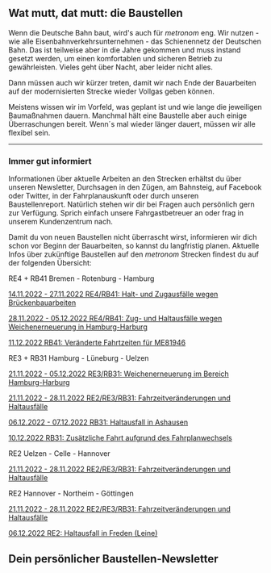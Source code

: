 Wat mutt, dat mutt: die Baustellen
----------

Wenn die Deutsche Bahn baut, wird's auch für *metronom* eng.
Wir nutzen - wie alle Eisenbahnverkehrsunternehmen - das Schienennetz der Deutschen Bahn. Das ist teilweise aber in die Jahre gekommen und muss instand gesetzt werden, um einen komfortablen und sicheren Betrieb zu gewährleisten. Vieles geht über Nacht, aber leider nicht alles.

Dann müssen auch wir kürzer treten, damit wir nach Ende der Bauarbeiten auf der modernisierten Strecke wieder Vollgas geben können.

Meistens wissen wir im Vorfeld, was geplant ist und wie lange die jeweiligen Baumaßnahmen dauern. Manchmal hält eine Baustelle aber auch einige Überraschungen bereit. Wenn´s mal wieder länger dauert, müssen wir alle flexibel sein.

---

### Immer gut informiert ###

Informationen über aktuelle Arbeiten an den Strecken erhältst du über unseren Newsletter, Durchsagen in den Zügen, am Bahnsteig, auf Facebook oder Twitter, in der Fahrplanauskunft oder durch unseren Baustellenreport. Natürlich stehen wir dir bei Fragen auch persönlich gern zur Verfügung. Sprich einfach unsere Fahrgastbetreuer an oder frag in unserem Kundenzentrum nach.

Damit du von neuen Baustellen nicht überrascht wirst, informieren wir dich schon vor Beginn der Bauarbeiten, so kannst du langfristig planen. Aktuelle Infos über zukünftige Baustellen auf den *metronom* Strecken findest du auf der folgenden Übersicht:

RE4 + RB41 Bremen - Rotenburg - Hamburg

[14.11.2022 - 27.11.2022 RE4/RB41: Halt- und Zugausfälle wegen Brückenbauarbeiten](https://www.der-metronom.de/baustellen/re4-rb41-zugausfaelle-wegen-brueckenbauarbeiten/)

[28.11.2022 - 05.12.2022 RE4/RB41: Zug- und Haltausfälle wegen Weichenerneuerung in Hamburg-Harburg](https://www.der-metronom.de/baustellen/re4-rb41-zug-und-haltausfaelle-wegen-weichenerneuerung-in-hamburg-harburg/)

[11.12.2022 RB41: Veränderte Fahrtzeiten für ME81946](https://www.der-metronom.de/baustellen/rb41-veraenderte-fahrtzeiten-fuer-me81946/)

RE3 + RB31 Hamburg - Lüneburg - Uelzen

[21.11.2022 - 05.12.2022 RE3/RB31: Weichenerneuerung im Bereich Hamburg-Harburg](https://www.der-metronom.de/baustellen/re3-rb31/)

[21.11.2022 - 28.11.2022 RE2/RE3/RB31: Fahrzeitveränderungen und Haltausfälle](https://www.der-metronom.de/baustellen/re2-re3-rb31-fahrzeitveraenderungen-und-haltausfaelle/)

[06.12.2022 - 07.12.2022 RB31: Haltausfall in Ashausen](https://www.der-metronom.de/baustellen/re3-rb31-haltausfall-in-ashausen/)

[10.12.2022 RB31: Zusätzliche Fahrt aufgrund des Fahrplanwechsels](https://www.der-metronom.de/baustellen/rb31-zusaetzliche-fahrt-aufgrund-des-fahrplanwechsels/)

RE2 Uelzen - Celle - Hannover

[21.11.2022 - 28.11.2022 RE2/RE3/RB31: Fahrzeitveränderungen und Haltausfälle](https://www.der-metronom.de/baustellen/re2-re3-rb31-fahrzeitveraenderungen-und-haltausfaelle/)

RE2 Hannover - Northeim - Göttingen

[21.11.2022 - 28.11.2022 RE2/RE3/RB31: Fahrzeitveränderungen und Haltausfälle](https://www.der-metronom.de/baustellen/re2-re3-rb31-fahrzeitveraenderungen-und-haltausfaelle/)

[06.12.2022 RE2: Haltausfall in Freden (Leine)](https://www.der-metronom.de/baustellen/re2-haltausfall-in-freden-leine/)

Dein persönlicher Baustellen-Newsletter
----------
